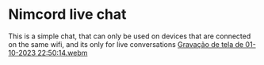 # Nimcord live chat
This is a simple chat, that can only be used on devices that are connected on the same wifi, and its only for live conversations
[Gravação de tela de 01-10-2023 22:50:14.webm](https://github.com/yasminconstantino/Nimcord/assets/112824120/bf4fd778-b961-44a0-9e68-b0f4793a0c9a)
